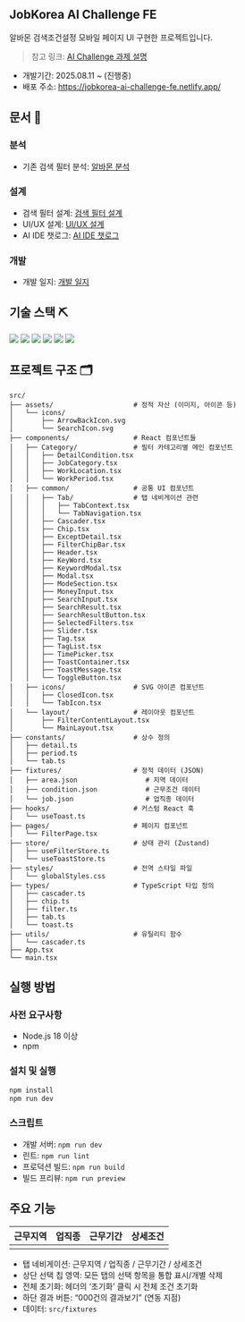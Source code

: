## JobKorea AI Challenge FE

알바몬 검색조건설정 모바일 페이지 UI 구현한 프로젝트입니다.

> 참고 링크: [AI Challenge 과제 설명](https://xg18kywe.ninehire.site/job_posting/u3mVklkH)

- 개발기간: 2025.08.11 ~ (진행중)
- 배포 주소: https://jobkorea-ai-challenge-fe.netlify.app/

## 문서 📑

### 분석

- 기존 검색 필터 분석: [알바몬 분석](https://palm-flax-489.notion.site/25099198aab2806697f7c26b42df4554?source=copy_link)

### 설계

- 검색 필터 설계: [검색 필터 설계](https://palm-flax-489.notion.site/25399198aab28044bea9c3d20b11759b?source=copy_link)
- UI/UX 설계: [UI/UX 설계](https://palm-flax-489.notion.site/UI-UX-25399198aab280aa8cdcf933f5aa405e?source=copy_link)
- AI IDE 챗로그: [AI IDE 챗로그](https://palm-flax-489.notion.site/AI-IDE-25399198aab280e7afa8f0ac21114e44?source=copy_link)

### 개발

- 개발 일지: [개발 일지](https://palm-flax-489.notion.site/devlog?v=24d99198aab2801a822c000c8b8cddc5&source=copy_link)

## 기술 스택 ⛏

<img src="https://img.shields.io/badge/react-61DAFB?style=for-the-badge&logo=react&logoColor=20232a"> 
<img src="https://img.shields.io/badge/TypeScript-3178C6?style=for-the-badge&logo=typescript&logoColor=white">
<img src="https://img.shields.io/badge/Vite-646CFF?style=for-the-badge&logo=vite&logoColor=white">
<img src="https://img.shields.io/badge/zustand-orange?style=for-the-badge&logo=zustand&logoColor=white">
<img src="https://img.shields.io/badge/tailwindcss-06B6D4?style=for-the-badge&logo=tailwindcss&logoColor=white">
<img src="https://img.shields.io/badge/Framer-0055FF?style=for-the-badge&logo=framer&logoColor=white">

## 프로젝트 구조 🗂

```
src/
├── assets/                    # 정적 자산 (이미지, 아이콘 등)
│   └── icons/
│       ├── ArrowBackIcon.svg
│       └── SearchIcon.svg
├── components/                # React 컴포넌트들
│   ├── Category/              # 필터 카테고리별 메인 컴포넌트
│   │   ├── DetailCondition.tsx
│   │   ├── JobCategory.tsx
│   │   ├── WorkLocation.tsx
│   │   └── WorkPeriod.tsx
│   ├── common/                # 공통 UI 컴포넌트
│   │   ├── Tab/               # 탭 네비게이션 관련
│   │   │   ├── TabContext.tsx
│   │   │   └── TabNavigation.tsx
│   │   ├── Cascader.tsx
│   │   ├── Chip.tsx
│   │   ├── ExceptDetail.tsx
│   │   ├── FilterChipBar.tsx
│   │   ├── Header.tsx
│   │   ├── KeyWord.tsx
│   │   ├── KeywordModal.tsx
│   │   ├── Modal.tsx
│   │   ├── ModeSection.tsx
│   │   ├── MoneyInput.tsx
│   │   ├── SearchInput.tsx
│   │   ├── SearchResult.tsx
│   │   ├── SearchResultButton.tsx
│   │   ├── SelectedFilters.tsx
│   │   ├── Slider.tsx
│   │   ├── Tag.tsx
│   │   ├── TagList.tsx
│   │   ├── TimePicker.tsx
│   │   ├── ToastContainer.tsx
│   │   ├── ToastMessage.tsx
│   │   └── ToggleButton.tsx
│   ├── icons/                 # SVG 아이콘 컴포넌트
│   │   ├── ClosedIcon.tsx
│   │   └── TabIcon.tsx
│   └── layout/                # 레이아웃 컴포넌트
│       ├── FilterContentLayout.tsx
│       └── MainLayout.tsx
├── constants/                 # 상수 정의
│   ├── detail.ts
│   ├── period.ts
│   └── tab.ts
├── fixtures/                  # 정적 데이터 (JSON)
│   ├── area.json                 # 지역 데이터
│   ├── condition.json            # 근무조건 데이터
│   └── job.json                  # 업직종 데이터
├── hooks/                     # 커스텀 React 훅
│   └── useToast.ts
├── pages/                     # 페이지 컴포넌트
│   └── FilterPage.tsx
├── store/                     # 상태 관리 (Zustand)
│   ├── useFilterStore.ts
│   └── useToastStore.ts
├── styles/                    # 전역 스타일 파일
│   └── globalStyles.css
├── types/                     # TypeScript 타입 정의
│   ├── cascader.ts
│   ├── chip.ts
│   ├── filter.ts
│   ├── tab.ts
│   └── toast.ts
├── utils/                     # 유틸리티 함수
│   └── cascader.ts
├── App.tsx
└── main.tsx
```

## 실행 방법

### 사전 요구사항

- Node.js 18 이상
- npm

### 설치 및 실행

```bash
npm install
npm run dev
```

### 스크립트

- 개발 서버: `npm run dev`
- 린트: `npm run lint`
- 프로덕션 빌드: `npm run build`
- 빌드 프리뷰: `npm run preview`

## 주요 기능

| 근무지역 | 업직종 | 근무기간 | 상세조건 |
| -------- | ------ | -------- | -------- |
|          |        |          |

- 탭 네비게이션: 근무지역 / 업직종 / 근무기간 / 상세조건
- 상단 선택 칩 영역: 모든 탭의 선택 항목을 통합 표시/개별 삭제
- 전체 초기화: 헤더의 ‘초기화’ 클릭 시 전체 조건 초기화
- 하단 결과 버튼: “000건의 결과보기” (연동 지점)
- 데이터: `src/fixtures`
